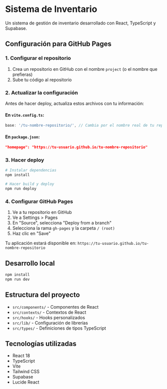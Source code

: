 # Sistema de Inventario

Un sistema de gestión de inventario desarrollado con React, TypeScript y Supabase.

## Configuración para GitHub Pages

### 1. Configurar el repositorio

1. Crea un repositorio en GitHub con el nombre `project` (o el nombre que prefieras)
2. Sube tu código al repositorio

### 2. Actualizar la configuración

Antes de hacer deploy, actualiza estos archivos con tu información:

#### En `vite.config.ts`:
```typescript
base: '/tu-nombre-repositorio/', // Cambia por el nombre real de tu repositorio
```

#### En `package.json`:
```json
"homepage": "https://tu-usuario.github.io/tu-nombre-repositorio"
```

### 3. Hacer deploy

```bash
# Instalar dependencias
npm install

# Hacer build y deploy
npm run deploy
```

### 4. Configurar GitHub Pages

1. Ve a tu repositorio en GitHub
2. Ve a Settings > Pages
3. En "Source", selecciona "Deploy from a branch"
4. Selecciona la rama `gh-pages` y la carpeta `/ (root)`
5. Haz clic en "Save"

Tu aplicación estará disponible en: `https://tu-usuario.github.io/tu-nombre-repositorio`

## Desarrollo local

```bash
npm install
npm run dev
```

## Estructura del proyecto

- `src/components/` - Componentes de React
- `src/contexts/` - Contextos de React
- `src/hooks/` - Hooks personalizados
- `src/lib/` - Configuración de librerías
- `src/types/` - Definiciones de tipos TypeScript

## Tecnologías utilizadas

- React 18
- TypeScript
- Vite
- Tailwind CSS
- Supabase
- Lucide React 